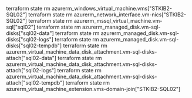 terraform state rm azurerm_windows_virtual_machine.vms["STKIB2-SQL02"]
terraform state rm azurerm_network_interface.vm-nics["STKIB2-SQL02"]
terraform state rm azurerm_mssql_virtual_machine.vm-sql["sql02"]
terraform state rm azurerm_managed_disk.vm-sql-disks["sql02-data"]
terraform state rm azurerm_managed_disk.vm-sql-disks["sql02-logs"]
terraform state rm azurerm_managed_disk.vm-sql-disks["sql02-tempdb"]
terraform state rm azurerm_virtual_machine_data_disk_attachment.vm-sql-disks-attach["sql02-data"]
terraform state rm azurerm_virtual_machine_data_disk_attachment.vm-sql-disks-attach["sql02-logs"]
terraform state rm azurerm_virtual_machine_data_disk_attachment.vm-sql-disks-attach["sql02-tempdb"]
terraform state rm azurerm_virtual_machine_extension.vms-domain-join["STKIB2-SQL02"]
